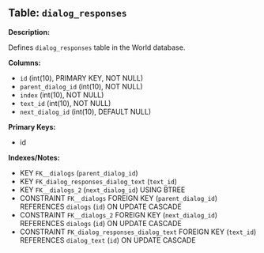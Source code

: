 ## Table: `dialog_responses`

**Description:**

Defines `dialog_responses` table in the World database.

**Columns:**
- `id` (int(10), PRIMARY KEY, NOT NULL)
- `parent_dialog_id` (int(10), NOT NULL)
- `index` (int(10), NOT NULL)
- `text_id` (int(10), NOT NULL)
- `next_dialog_id` (int(10), DEFAULT NULL)

**Primary Keys:**
- id

**Indexes/Notes:**
- KEY `FK__dialogs` (`parent_dialog_id`)
- KEY `FK_dialog_responses_dialog_text` (`text_id`)
- KEY `FK__dialogs_2` (`next_dialog_id`) USING BTREE
- CONSTRAINT `FK__dialogs` FOREIGN KEY (`parent_dialog_id`) REFERENCES `dialogs` (`id`) ON UPDATE CASCADE
- CONSTRAINT `FK__dialogs_2` FOREIGN KEY (`next_dialog_id`) REFERENCES `dialogs` (`id`) ON UPDATE CASCADE
- CONSTRAINT `FK_dialog_responses_dialog_text` FOREIGN KEY (`text_id`) REFERENCES `dialog_text` (`id`) ON UPDATE CASCADE